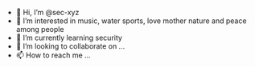 - 👋 Hi, I’m @sec-xyz
- 👀 I’m interested in music, water sports, love mother nature and peace among people
- 🌱 I’m currently learning security
- 💞️ I’m looking to collaborate on ...
- 📫 How to reach me ...

<!---
sec-xyz/sec-xyz is a ✨ special ✨ repository because its `README.md` (this file) appears on your GitHub profile.
You can click the Preview link to take a look at your changes.
--->
